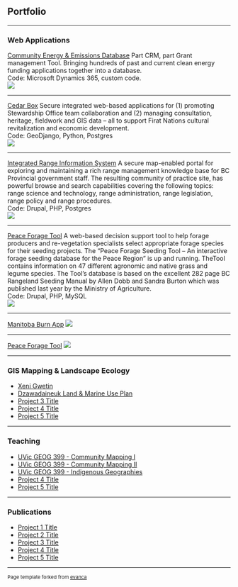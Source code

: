 ## Portfolio

---

### Web Applications

[Community Energy & Emissions Database](/sample_page)
Part CRM, part Grant management Tool. Bringing hundreds of past and current clean energy funding applications together into a database.</br>
Code: Microsoft Dynamics 365, custom code.</br>
<img src="images/dummy_thumbnail.jpg?raw=true"/>

---

[Cedar Box](/sample_page)
Secure integrated web-based applications for (1) promoting Stewardship Office team collaboration and (2) managing consultation, heritage, fieldwork and GIS data – all to support Firat Nations cultural revitalization and economic development.</br>
Code: GeoDjango, Python, Postgres</br>
<img src="images/dummy_thumbnail.jpg?raw=true"/>

---
[Integrated Range Information System](/pdf/sample_presentation.pdf)
A secure map-enabled portal for exploring and maintaining a rich range management knowledge base for BC Provincial government staff. The resulting community of practice site, has powerful browse and search capabilities covering the following topics: range science and technology, range administration, range legislation, range policy and range procedures. </br>
Code: Drupal, PHP, Postgres</br>
<img src="images/dummy_thumbnail.jpg?raw=true"/>

---
[Peace Forage Tool](http://example.com/)
A web-based decision support tool to help forage producers and re-vegetation specialists select appropriate forage species for their seeding projects. The “Peace Forage Seeding Tool – An interactive forage seeding database for the Peace Region” is up and running. TheTool contains information on 47 different agronomic and native grass and legume species. The Tool’s database is based on the excellent 282 page BC Rangeland Seeding Manual by Allen Dobb and Sandra Burton which was published last year by the Ministry of Agriculture.</br>
Code: Drupal, PHP, MySQL</br>
<img src="images/dummy_thumbnail.jpg?raw=true"/>

---
[Manitoba Burn App](http://example.com/)
<img src="images/dummy_thumbnail.jpg?raw=true"/>

---
[Peace Forage Tool](http://example.com/)
<img src="images/dummy_thumbnail.jpg?raw=true"/>

---

### GIS Mapping & Landscape Ecology

- [Xeni Gwetin](http://example.com/)
- [Dzawadaineuk Land & Marine Use Plan](http://example.com/)
- [Project 3 Title](http://example.com/)
- [Project 4 Title](http://example.com/)
- [Project 5 Title](http://example.com/)

---

### Teaching

- [UVic GEOG 399 - Community Mapping I](http://example.com/)
- [UVic GEOG 399 - Community Mapping II](http://example.com/)
- [UVic GEOG 399 - Indigenous Geographies](http://example.com/)
- [Project 4 Title](http://example.com/)
- [Project 5 Title](http://example.com/)

---

### Publications

- [Project 1 Title](http://example.com/)
- [Project 2 Title](http://example.com/)
- [Project 3 Title](http://example.com/)
- [Project 4 Title](http://example.com/)
- [Project 5 Title](http://example.com/)

---
<p style="font-size:11px">Page template forked from <a href="https://github.com/evanca/quick-portfolio">evanca</a></p>
<!-- Remove above link if you don't want to attibute -->
